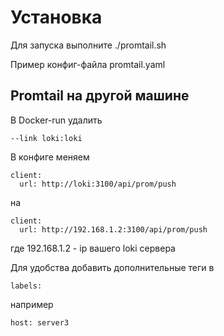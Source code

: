 # Установка

Для запуска выполните ./promtail.sh

Пример конфиг-файла promtail.yaml

## Promtail на другой машине

В Docker-run удалить

    --link loki:loki
В конфиге меняем

    client:
      url: http://loki:3100/api/prom/push
на

    client:
      url: http://192.168.1.2:3100/api/prom/push
где 192.168.1.2 - ip вашего loki сервера

Для удобства добавить дополнительные теги в

    labels:
например

    host: server3